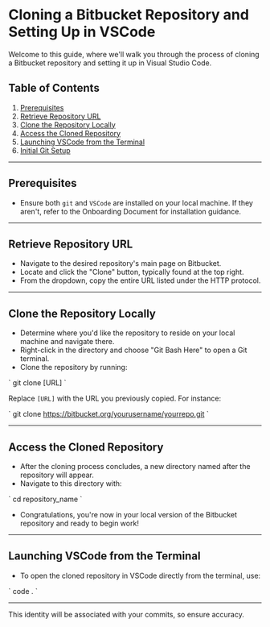 # Cloning a Bitbucket Repository and Setting Up in VSCode

Welcome to this guide, where we'll walk you through the process of cloning a Bitbucket repository and setting it up in Visual Studio Code.

## Table of Contents

1. [Prerequisites](#prerequisites)
2. [Retrieve Repository URL](#retrieve-repository-url)
3. [Clone the Repository Locally](#clone-the-repository-locally)
4. [Access the Cloned Repository](#access-the-cloned-repository)
5. [Launching VSCode from the Terminal](#launching-vscode-from-the-terminal)
6. [Initial Git Setup](#initial-git-setup)

---

## Prerequisites

- Ensure both `git` and `VSCode` are installed on your local machine. If they aren't, refer to the Onboarding Document for installation guidance.

---

## Retrieve Repository URL

- Navigate to the desired repository's main page on Bitbucket.
- Locate and click the "Clone" button, typically found at the top right.
- From the dropdown, copy the entire URL listed under the HTTP protocol.

---

## Clone the Repository Locally

- Determine where you'd like the repository to reside on your local machine and navigate there.
- Right-click in the directory and choose "Git Bash Here" to open a Git terminal.
- Clone the repository by running:

\`
git clone [URL]
\`

Replace `[URL]` with the URL you previously copied. For instance:

\`
git clone https://bitbucket.org/yourusername/yourrepo.git
\`

---

## Access the Cloned Repository

- After the cloning process concludes, a new directory named after the repository will appear.
- Navigate to this directory with:

\`
cd repository_name
\`

- Congratulations, you're now in your local version of the Bitbucket repository and ready to begin work!

---

## Launching VSCode from the Terminal

- To open the cloned repository in VSCode directly from the terminal, use:

\`
code .
\`

---

This identity will be associated with your commits, so ensure accuracy.


